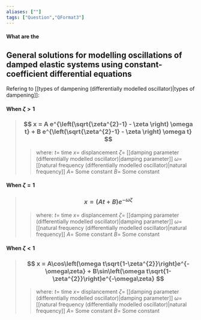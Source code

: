 ```yaml
---
aliases: [""]
tags: ["Question","QFormat3"]
---
```


#### What are the
## General solutions for modelling oscillations of damped elastic systems using constant-coefficient differential equations

Refering to [[types of dampening (differentially modelled oscillator)|types of dampening]]:
#### When $\zeta > 1$
> ### $$ x = A e^{\left(\sqrt{\zeta^{2}-1} - \zeta \right) \omega t} + B e^{\left(\sqrt{\zeta^{2}-1} - \zeta \right) \omega t} $$ 
>> where:
>> $t=$ time
>> $x=$ displancement 
>> $\zeta=$ [[damping parameter (differentially modelled oscillator)|damping parameter]]
>> $\omega=$ [[natural frequency (differentially modelled oscillator)|natural frequency]]
>> $A=$ Some constant
>> $B=$ Some constant

#### When $\zeta = 1$

> ### $$ x = (At+B)e^{-\omega\zeta} $$ 
>> where:
>> $t=$ time
>> $x=$ displancement 
>> $\zeta=$ [[damping parameter (differentially modelled oscillator)|damping parameter]]
>> $\omega=$ [[natural frequency (differentially modelled oscillator)|natural frequency]]
>> $A=$ Some constant
>> $B=$ Some constant

#### When $\zeta < 1$

> ### $$ x = A\cos\left(\omega t\sqrt{1-\zeta^{2}}\right)e^{-\omega\zeta} + B\sin\left(\omega t\sqrt{1-\zeta^{2}}\right)e^{-\omega\zeta} $$ 
>> where:
>> $t=$ time
>> $x=$ displancement 
>> $\zeta=$ [[damping parameter (differentially modelled oscillator)|damping parameter]]
>> $\omega=$ [[natural frequency (differentially modelled oscillator)|natural frequency]]
>> $A=$ Some constant
>> $B=$ Some constant